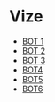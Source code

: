 # Vize

<!--Index-->

- [BOT 1](./Ders%20%C4%B0%C3%A7eri%C4%9Fi/Vize/BOT%201.pdf)
- [BOT 2](./Ders%20%C4%B0%C3%A7eri%C4%9Fi/Vize/BOT%202.pdf)
- [BOT 3](./Ders%20%C4%B0%C3%A7eri%C4%9Fi/Vize/BOT%203.pdf)
- [BOT4](./Ders%20%C4%B0%C3%A7eri%C4%9Fi/Vize/BOT4.pdf)
- [BOT5](./Ders%20%C4%B0%C3%A7eri%C4%9Fi/Vize/BOT5.pdf)
- [BOT6](./Ders%20%C4%B0%C3%A7eri%C4%9Fi/Vize/BOT6.pdf)

<!--Index-->
